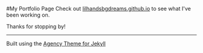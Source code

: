 #My Portfolio Page
Check out [lilhandsbgdreams.github.io](https://lilhandsbgdreams.github.io/) to see what I've been working on.

Thanks for stopping by!

---
Built using the [Agency Theme for Jekyll](https://github.com/y7kim/agency-jekyll-theme)
